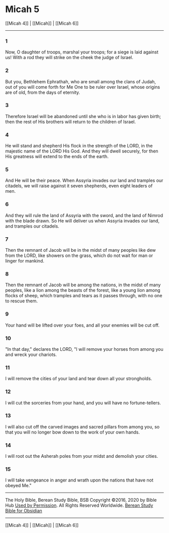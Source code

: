 # Micah 5

[[Micah 4]] | [[Micah]] | [[Micah 6]]

---

### 1
Now, O daughter of troops, marshal your troops; for a siege is laid against us! With a rod they will strike on the cheek the judge of Israel.

### 2
But you, Bethlehem Ephrathah, who are small among the clans of Judah, out of you will come forth for Me One to be ruler over Israel, whose origins are of old, from the days of eternity.

### 3
Therefore Israel will be abandoned until she who is in labor has given birth; then the rest of His brothers will return to the children of Israel.

### 4
He will stand and shepherd His flock in the strength of the LORD, in the majestic name of the LORD His God. And they will dwell securely, for then His greatness will extend to the ends of the earth.

### 5
And He will be their peace. When Assyria invades our land and tramples our citadels, we will raise against it seven shepherds, even eight leaders of men.

### 6
And they will rule the land of Assyria with the sword, and the land of Nimrod with the blade drawn. So He will deliver us when Assyria invades our land, and tramples our citadels.

### 7
Then the remnant of Jacob will be in the midst of many peoples like dew from the LORD, like showers on the grass, which do not wait for man or linger for mankind.

### 8
Then the remnant of Jacob will be among the nations, in the midst of many peoples, like a lion among the beasts of the forest, like a young lion among flocks of sheep, which tramples and tears as it passes through, with no one to rescue them.

### 9
Your hand will be lifted over your foes, and all your enemies will be cut off.

### 10
"In that day," declares the LORD, "I will remove your horses from among you and wreck your chariots.

### 11
I will remove the cities of your land and tear down all your strongholds.

### 12
I will cut the sorceries from your hand, and you will have no fortune-tellers.

### 13
I will also cut off the carved images and sacred pillars from among you, so that you will no longer bow down to the work of your own hands.

### 14
I will root out the Asherah poles from your midst and demolish your cities.

### 15
I will take vengeance in anger and wrath upon the nations that have not obeyed Me."

---

The Holy Bible, Berean Study Bible, BSB
Copyright ©2016, 2020 by Bible Hub
[Used by Permission](https://berean.bible/terms.htm). All Rights Reserved Worldwide.
[Berean Study Bible for Obsidian](https://github.com/gapmiss/berean-study-bible-for-obsidian)

---

[[Micah 4]] | [[Micah]] | [[Micah 6]]

